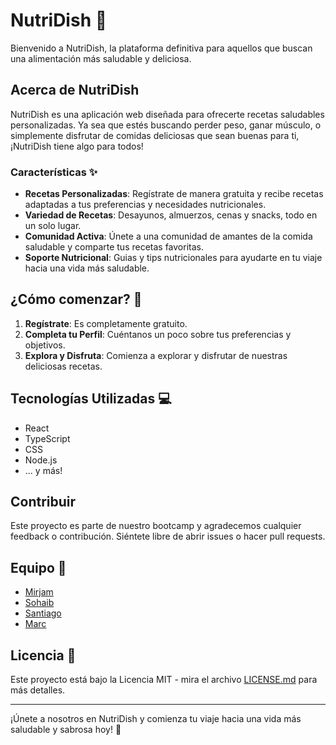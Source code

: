 # NutriDish 🥗

Bienvenido a NutriDish, la plataforma definitiva para aquellos que buscan una alimentación más saludable y deliciosa.

## Acerca de NutriDish

NutriDish es una aplicación web diseñada para ofrecerte recetas saludables personalizadas. Ya sea que estés buscando perder peso, ganar músculo, o simplemente disfrutar de comidas deliciosas que sean buenas para ti, ¡NutriDish tiene algo para todos!

### Características ✨

- **Recetas Personalizadas**: Regístrate de manera gratuita y recibe recetas adaptadas a tus preferencias y necesidades nutricionales.
- **Variedad de Recetas**: Desayunos, almuerzos, cenas y snacks, todo en un solo lugar.
- **Comunidad Activa**: Únete a una comunidad de amantes de la comida saludable y comparte tus recetas favoritas.
- **Soporte Nutricional**: Guias y tips nutricionales para ayudarte en tu viaje hacia una vida más saludable.

## ¿Cómo comenzar? 🚀

1. **Regístrate**: Es completamente gratuito.
2. **Completa tu Perfil**: Cuéntanos un poco sobre tus preferencias y objetivos.
3. **Explora y Disfruta**: Comienza a explorar y disfrutar de nuestras deliciosas recetas.

## Tecnologías Utilizadas 💻

- React
- TypeScript
- CSS
- Node.js
- ... y más!

## Contribuir

Este proyecto es parte de nuestro bootcamp y agradecemos cualquier feedback o contribución. Siéntete libre de abrir issues o hacer pull requests.

## Equipo 👥

- [Mirjam](https://github.com/mirjankapxhiu)
- [Sohaib](https://github.com/SohaibZahiid)
- [Santiago](https://github.com/scartage)
- [Marc](https://www.linkedin.com/in/marc-adell-fern%C3%A1ndez-46b30017a)

## Licencia 📄

Este proyecto está bajo la Licencia MIT - mira el archivo [LICENSE.md](LICENSE.md) para más detalles.

---

¡Únete a nosotros en NutriDish y comienza tu viaje hacia una vida más saludable y sabrosa hoy! 🌱
